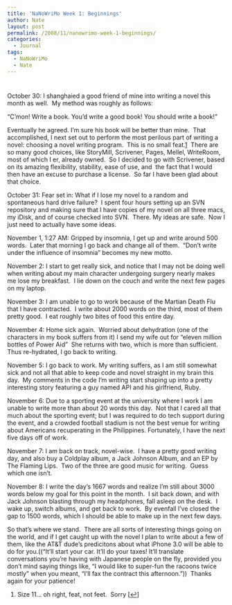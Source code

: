 ```yaml
---
title: 'NaNoWriMo Week 1: Beginnings'
author: Nate
layout: post
permalink: /2008/11/nanowrimo-week-1-beginnings/
categories:
  - Journal
tags:
  - NaNoWriMo
  - Nate
---
```

# 

October 30: I shanghaied a good friend of mine into writing a novel this month as well.  My method was roughly as follows:

“C’mon! Write a book. You’d write a good book! You should write a book!”

Eventually he agreed. I’m sure his book will be better than mine.  That accomplished, I next set out to perform the most perilous part of writing a novel: choosing a novel writing program.  This is no small feat.[1][1]  There are so many good choices, like StoryMill, Scrivener, Pages, Mellel, WriteRoom, most of which I er, already owned.  So I decided to go with Scrivener, based on its amazing flexibility, stability, ease of use, and  the fact that I would then have an excuse to purchase a license.  So far I have been glad about that choice.

 [1]: #footnote_0_215 "Size 11… oh right, feat, not feet.  Sorry"

October 31: Fear set in: What if I lose my novel to a random and spontaneous hard drive failure?  I spent four hours setting up an SVN repository and making sure that I have copies of my novel on all three macs, my iDisk, and of course checked into SVN.  There. My ideas are safe.  Now I just need to actually have some ideas.

November 1, 1:27 AM: Gripped by insomnia, I get up and write around 500 words.  Later that morning I go back and change all of them.  “Don’t write under the influence of insomnia” becomes my new motto.

November 2: I start to get really sick, and notice that I may not be doing well when writing about my main character undergoing surgery nearly makes me lose my breakfast.  I lie down on the couch and write the next few pages on my laptop.

November 3: I am unable to go to work because of the Martian Death Flu that I have contracted.  I write about 2000 words on the third, most of them pretty good.  I eat roughly two bites of food this entire day.

November 4: Home sick again.  Worried about dehydration (one of the characters in my book suffers from it) I send my wife out for “eleven million bottles of Power Aid”  She returns with two, which is more than sufficient. Thus re-hydrated, I go back to writing.

November 5: I go back to work. My writing suffers, as I am still somewhat sick and not all that able to keep code and novel straight in my brain this day.  My comments in the code I’m writing start shaping up into a pretty interesting story featuring a guy named API and his girlfriend, Ruby.

November 6: Due to a sporting event at the university where I work I am unable to write more than about 20 words this day.  Not that I cared all that much about the sporting event; but I was required to do tech support during the event, and a crowded football stadium is not the best venue for writing about Americans recuperating in the Philippines. Fortunately, I have the next five days off of work.

November 7: I am back on track, novel-wise.  I have a pretty good writing day, and also buy a Coldplay album, a Jack Johnson Album, and an EP by The Flaming Lips.  Two of the three are good music for writing.  Guess which one isn’t.

November 8: I write the day’s 1667 words and realize I’m still about 3000 words below my goal for this point in the month.  I sit back down, and with Jack Johnson blasting through my headphones, fall asleep on the desk.  I wake up, switch albums, and get back to work.  By evenfall I’ve closed the gap to 1500 words, which I should be able to make up in the next few days.

So that’s where we stand.  There are all sorts of interesting things going on the world, and if I get caught up with the novel I plan to write about a few of them, like the AT&T dude’s predicitons about what iPhone 3.0 will be able to do for you.((“It’ll start your car. It’ll do your taxes! It’ll translate conversations you’re having with Japanese people on the fly, provided you don’t mind saying things like, “I would like to super-fun the racoons twice mostly” when you meant, “I’ll fax the contract this afternoon.”))  Thanks again for your patience!

1.  Size 11… oh right, feat, not feet.  Sorry [[↩][2]]

 [2]: #identifier_0_215